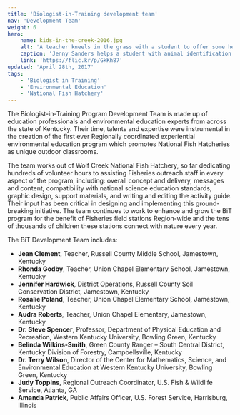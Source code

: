 ```yaml
---
title: 'Biologist-in-Training development team'
nav: 'Development Team'
weight: 6
hero:
    name: kids-in-the-creek-2016.jpg
    alt: 'A teacher kneels in the grass with a student to offer some help.'
    caption: 'Jenny Sanders helps a student with animal identification. Photo by Gary Peeples, USFWS.'
    link: 'https://flic.kr/p/GkKh87'
updated: 'April 28th, 2017'
tags:
    - 'Biologist in Training'
    - 'Environmental Education'
    - 'National Fish Hatchery'
---
```


The Biologist-in-Training Program Development Team is made up of education professionals and environmental education experts from across the state of Kentucky. Their time, talents and expertise were instrumental in the creation of the first ever Regionally coordinated experiential environmental education program which promotes National Fish Hatcheries as unique outdoor classrooms.

The team works out of Wolf Creek National Fish Hatchery, so far dedicating hundreds of volunteer hours to assisting Fisheries outreach staff in every aspect of the program, including: overall concept and delivery, messages and content, compatibility with national science education standards, graphic design, support materials, and writing and editing the activity guide. Their input has been critical in designing and implementing this ground-breaking initiative. The team continues to work to enhance and grow the BiT program for the benefit of Fisheries field stations Region-wide and the tens of thousands of children these stations connect with nature every year.

The BiT Development Team includes:

  - **Jean Clement**, Teacher, Russell County Middle School, Jamestown, Kentucky
  - **Rhonda Godby**, Teacher, Union Chapel Elementary School, Jamestown, Kentucky
  - **Jennifer Hardwick**, District Operations, Russell County Soil Conservation District, Jamestown, Kentucky
  - **Rosalie Poland**, Teacher, Union Chapel Elementary School, Jamestown, Kentucky
  - **Audra Roberts**, Teacher, Union Chapel Elementary, Jamestown, Kentucky
  - **Dr. Steve Spencer**, Professor, Department of Physical Education and Recreation, Western Kentucky University, Bowling Green, Kentucky
  - **Belinda Wilkins-Smith**, Green County Ranger &ndash; South Central District, Kentucky Division of Forestry, Campbellsville, Kentucky
  - **Dr. Terry Wilson**, Director of the Center for Mathematics, Science, and Environmental Education at Western Kentucky University, Bowling Green, Kentucky
  - **Judy Toppins**, Regional Outreach Coordinator, U.S. Fish &amp; Wildlife Service, Atlanta, GA
  - **Amanda Patrick**, Public Affairs Officer, U.S. Forest Service, Harrisburg, Illinois

